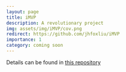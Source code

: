 ```yaml
---
layout: page
title: iMVP
description: A revolutionary project
img: assets/img/iMVP/cov.png
redirect: https://github.com/jhfoxliu/iMVP
importance: 1
category: coming soon
---
```


Details can be found in [this repository](https://github.com/jhfoxliu/iMVP)